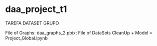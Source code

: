 # daa_project_t1
TAREFA DATASET GRUPO

File of Graphs: daa_graphs_2.pbix;
File of DataSets CleanUp + Model = Project_Global.ipynb
